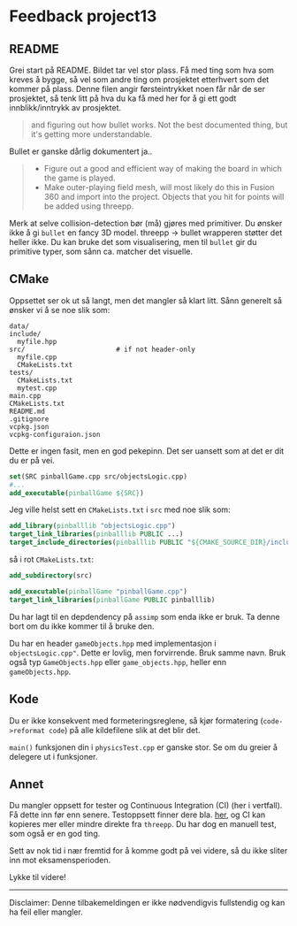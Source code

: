 # Feedback project13

## README

Grei start på README. Bildet tar vel stor plass.
Få med ting som hva som kreves å bygge,
så vel som andre ting om prosjektet etterhvert som det kommer på plass.
Denne filen angir førsteintrykket noen får når de ser prosjektet,
så tenk litt på hva du ka få med her for å gi ett godt innblikk/inntrykk av prosjektet.

> and figuring out how bullet works. Not the best documented thing, but it's getting more understandable.

Bullet er ganske dårlig dokumentert ja..

> * Figure out a good and efficient way of making the board in which the game is played.
> * Make outer-playing field mesh, will most likely do this in Fusion 360 and import into the project. Objects that you
    hit for points will be added using threepp.

Merk at selve collision-detection bør (må) gjøres med primitiver.
Du ønsker ikke å gi `bullet` en fancy 3D model. threepp -> bullet wrapperen støtter det heller ikke.
Du kan bruke det som visualisering, men til `bullet` gir du primitive typer,
som sånn ca. matcher det visuelle.

## CMake

Oppsettet ser ok ut så langt, men det mangler så klart litt.
Sånn generelt så ønsker vi å se noe slik som:

```
data/
include/
  myfile.hpp
src/                       # if not header-only
  myfile.cpp
  CMakeLists.txt
tests/
  CMakeLists.txt
  mytest.cpp
main.cpp       
CMakeLists.txt
README.md
.gitignore
vcpkg.json
vcpkg-configuraion.json
```

Dette er ingen fasit, men en god pekepinn. Det ser uansett som at det er dit du er på vei.

```cmake
set(SRC pinballGame.cpp src/objectsLogic.cpp)
#...
add_executable(pinballGame ${SRC})
```

Jeg ville helst sett en `CMakeLists.txt` i `src` med noe slik som:

```cmake
add_library(pinballlib "objectsLogic.cpp")
target_link_libraries(pinballlib PUBLIC ...)
target_include_directories(pinballlib PUBLIC "${CMAKE_SOURCE_DIR}/include")
```

så i rot `CMakeLists.txt`:

```cmake
add_subdirectory(src)

add_executable(pinballGame "pinballGame.cpp")
target_link_libraries(pinballGame PUBLIC pinballlib)
```

Du har lagt til en depdendency på `assimp` som enda ikke er bruk.
Ta denne bort om du ikke kommer til å bruke den.

Du har en header `gameObjects.hpp` med implementasjon i `objectsLogic.cpp"`.
Dette er lovlig, men forvirrende. Bruk samme navn.
Bruk også typ `GameObjects.hpp` eller `game_objects.hpp`, heller enn `gameObjects.hpp`.

## Kode

Du er ikke konsekvent med formeteringsreglene,
så kjør formatering (`code->reformat code`) på alle kildefilene slik at det blir det.

`main()` funksjonen din i `physicsTest.cpp` er ganske stor.
Se om du greier å delegere ut i funksjoner.

## Annet

Du mangler oppsett for tester og Continuous Integration (CI) (her i vertfall). Få dette inn før enn senere.
Testoppsett finner dere bla. [her](https://github.com/AIS1002-OOP-V23), og CI kan kopieres mer eller mindre direkte
fra `threepp`.
Du har dog en manuell test, som også er en god ting.

Sett av nok tid i nær fremtid for å komme godt på vei videre,
så du ikke sliter inn mot eksamensperioden.

Lykke til videre!

---

Disclaimer: Denne tilbakemeldingen er ikke nødvendigvis fullstendig og kan ha feil eller mangler.